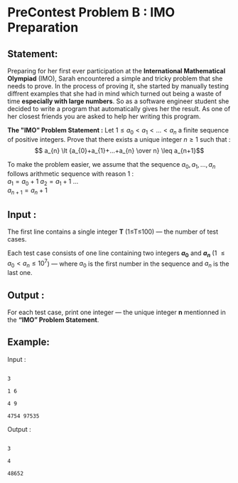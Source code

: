 #  PreContest Problem B : IMO Preparation

##  Statement:

Preparing for her first ever participation at the **International Mathematical Olympiad** (IMO), Sarah encountered a simple and tricky problem that she needs to prove.
In the process of proving it, she started by manually testing diffrent examples that she had in mind which turned out being a waste of time **especially with large numbers**. So as a software engineer student she decided to write a program that automatically gives her the result.
As one of her closest friends you are asked to help her writing this program.

**The "IMO" Problem Statement :** 
Let $1 \leq a_{0} \lt a_{1} \lt ... \lt a_{n}$  a finite sequence of positive integers.
Prove that there exists a unique integer $n \geq 1$ such that :
$$ a_{n} \lt {a_{0}+a_{1}+...+a_{n} \over n} \leq a_{n+1}$$

To make the problem easier, we assume that the sequence $a_{0}, a_{1}, ... , a_{n}$ follows arithmetic sequence with reason 1 :  
$a_{1} = a_{0}+1$
$a_{2} = a_{1}+1$ 
...  
$a_{n+1} = a_{n}+1$


##  Input :

The first line contains a single integer **T** (1≤T≤100) — the number of test cases.

Each test case consists of one line containing two integers **$a_{0}$** and **$a_{n}$** (1 $\leq a_{0} \lt a_{n} \leq 10^7$) — where $a_{0}$ is the first number in the sequence and $a_{n}$ is the last one.

##  Output :

For each test case, print one integer — the unique integer **n** mentionned in the **“IMO” Problem Statement**.

##  Example:

Input :

```

3

1 6

4 9

4754 97535

```

Output :

```

3

4

48652

```
